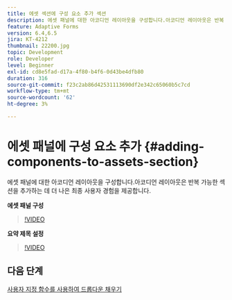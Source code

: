 ```yaml
---
title: 에셋 섹션에 구성 요소 추가 섹션
description: 에셋 패널에 대한 아코디언 레이아웃을 구성합니다.아코디언 레이아웃은 반복 가능한 섹션을 추가하는 데 더 나은 최종 사용자 경험을 제공합니다.
feature: Adaptive Forms
version: 6.4,6.5
jira: KT-4212
thumbnail: 22200.jpg
topic: Development
role: Developer
level: Beginner
exl-id: cd8e5fad-d17a-4f80-b4f6-0d43be4dfb80
duration: 316
source-git-commit: f23c2ab86d42531113690df2e342c65060b5c7cd
workflow-type: tm+mt
source-wordcount: '62'
ht-degree: 3%

---
```


# 에셋 패널에 구성 요소 추가 {#adding-components-to-assets-section}

에셋 패널에 대한 아코디언 레이아웃을 구성합니다.아코디언 레이아웃은 반복 가능한 섹션을 추가하는 데 더 나은 최종 사용자 경험을 제공합니다.

**에셋 패널 구성**

>[!VIDEO](https://video.tv.adobe.com/v/22200?quality=12&learn=on)

**요약 제목 설정**
>[!VIDEO](https://video.tv.adobe.com/v/28387?quality=12&learn=on)

## 다음 단계

[사용자 지정 함수를 사용하여 드롭다운 채우기](./using-custom-functions-and-code-editor.md)
